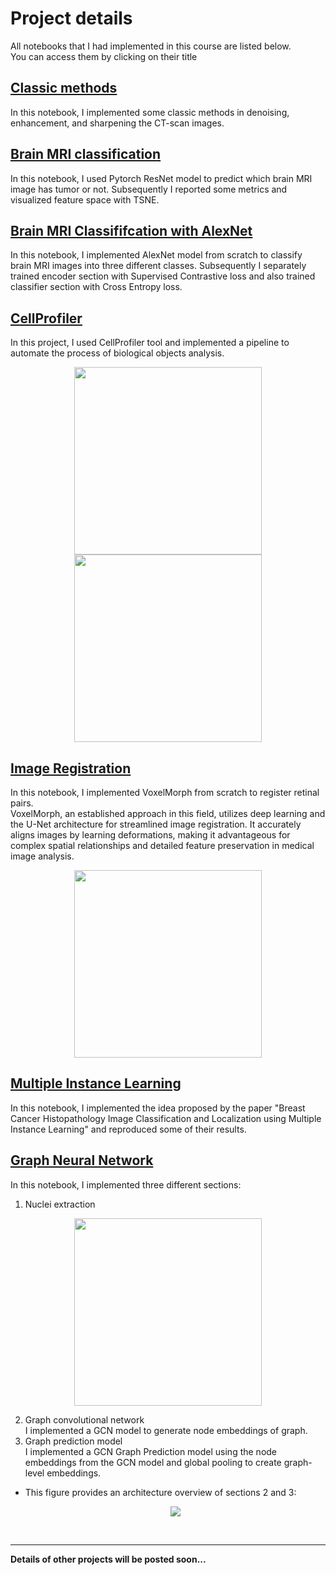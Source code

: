 # Project details

All notebooks that I had implemented in this course are listed below.     
You can access them by clicking on their title

## [Classic methods](https://github.com/amirezzati/iabi/blob/main/homeworks/HW1/pract/Classic_HW.ipynb)
In this notebook, I implemented some classic methods in denoising, enhancement, and sharpening the CT-scan images.   

## [Brain MRI classification](https://github.com/amirezzati/iabi/blob/main/homeworks/HW1/pract/Brain_MRI_Classification_HW.ipynb)
In this notebook, I used Pytorch ResNet model to predict which brain MRI image has tumor or not. Subsequently I reported some metrics and visualized feature space with TSNE.

## [Brain MRI Classififcation with AlexNet](https://github.com/amirezzati/iabi/blob/main/homeworks/HW2/pract/Brain_MRI_Classification_with_AlexNet.ipynb)
In this notebook, I implemented AlexNet model from scratch to classify brain MRI images into three different classes. Subsequently I separately trained encoder section with Supervised Contrastive loss and also trained classifier section with Cross Entropy loss.

## [CellProfiler](https://github.com/amirezzati/iabi/tree/main/homeworks/HW3/pract-solution)
In this project, I used CellProfiler tool and implemented a pipeline to automate the process of biological objects analysis.
<p align="center">
<img src="https://github.com/amirezzati/iabi/assets/62298323/3f44827f-c721-46ec-9863-cf1a0754f8bd" height="300">
<img src="https://github.com/amirezzati/iabi/assets/62298323/38bfa3b6-985f-4786-8410-ea30428bd9a2" height="300">
</p>

## [Image Registration](https://github.com/amirezzati/iabi/blob/main/homeworks/HW4/pract/HW4_Image_Registration.ipynb)
In this notebook, I implemented VoxelMorph from scratch to register retinal pairs.      
VoxelMorph, an established approach in this field, utilizes deep learning and the U-Net architecture for streamlined image registration. It accurately aligns images by learning deformations, making it advantageous for complex spatial relationships and detailed feature preservation in medical image analysis.
<p align="center">
<img src="https://github.com/amirezzati/iabi/assets/62298323/18dbf09c-7455-4507-8dd9-8b3bdebb4fa0" height="300">
</p>

## [Multiple Instance Learning](https://github.com/amirezzati/iabi/blob/main/homeworks/HW4/pract/HW4_MIL.ipynb)
In this notebook, I implemented the idea proposed by the paper "Breast Cancer Histopathology Image Classification and Localization using Multiple Instance Learning" and reproduced some of their results.

## [Graph Neural Network](https://github.com/amirezzati/iabi/blob/main/homeworks/HW4/pract/HW4_GNN.ipynb)
In this notebook, I implemented three different sections:
1. Nuclei extraction
  <p align="center">
  <img src="https://github.com/amirezzati/iabi/assets/62298323/de05a1cd-096f-43fe-a0bb-a16f20fc577a" height="300">
  </p>                  

2. Graph convolutional network     
   I implemented a GCN model to generate node embeddings of graph.       
3. Graph prediction model                     
   I implemented a GCN Graph Prediction model using the node embeddings from the GCN model and global pooling to create graph-level embeddings.
- This figure provides an architecture overview of sections 2 and 3:           
   <p align="center">
    <img src="https://github.com/amirezzati/iabi/assets/62298323/f1a2f27e-2a73-475a-8acd-73b8fce9f50f">
   </p>    

</br>      
<hr>       

**Details of other projects will be posted soon...**

